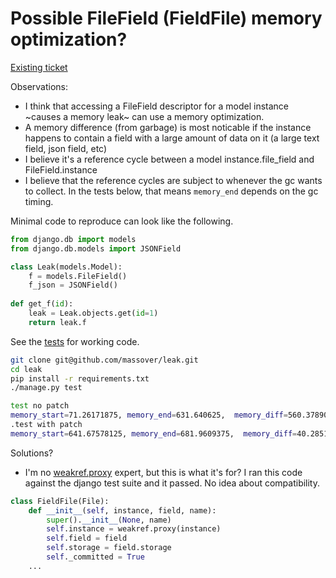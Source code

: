 # Possible FileField (FieldFile) memory optimization?

[Existing ticket](https://code.djangoproject.com/ticket/16022)

Observations:

- I think that accessing a FileField descriptor for a model instance ~causes a memory leak~ can use a memory optimization.
- A memory difference (from garbage) is most noticable if the instance happens to contain a field with a large amount of data on it (a large text field, json field, etc)
- I believe it's a reference cycle between a model instance.file_field and FileField.instance
- I believe that the reference cycles are subject to whenever the gc wants to collect. In the tests below, that means `memory_end` depends on the gc timing.


Minimal code to reproduce can look like the following.

```python
from django.db import models
from django.db.models import JSONField

class Leak(models.Model):
    f = models.FileField()
    f_json = JSONField()
    
def get_f(id):
    leak = Leak.objects.get(id=1)
    return leak.f
```

See the [tests](https://github.com/massover/possible-leak/blob/main/core/tests.py) for working code.

```bash
git clone git@github.com/massover/leak.git
cd leak
pip install -r requirements.txt
./manage.py test
```

```bash
test no patch
memory_start=71.26171875, memory_end=631.640625,  memory_diff=560.37890625
.test with patch
memory_start=641.67578125, memory_end=681.9609375,  memory_diff=40.28515625
```

Solutions?

- I'm no [weakref.proxy](https://docs.python.org/3/library/weakref.html#weakref.proxy) expert, but this is what it's for? I ran this code against the django test suite and it passed. No idea about compatibility.

```python
class FieldFile(File):
    def __init__(self, instance, field, name):
        super().__init__(None, name)
        self.instance = weakref.proxy(instance)
        self.field = field
        self.storage = field.storage
        self._committed = True
    ...
```

